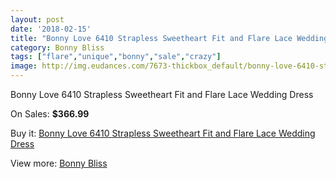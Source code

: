 ```yaml
---
layout: post
date: '2018-02-15'
title: "Bonny Love 6410 Strapless Sweetheart Fit and Flare Lace Wedding Dress"
category: Bonny Bliss
tags: ["flare","unique","bonny","sale","crazy"]
image: http://img.eudances.com/7673-thickbox_default/bonny-love-6410-strapless-sweetheart-fit-and-flare-lace-wedding-dress.jpg
---
```

Bonny Love 6410 Strapless Sweetheart Fit and Flare Lace Wedding Dress

On Sales: **$366.99**
<a href="https://www.eudances.com/en/bonny-bliss/2714-bonny-love-6410-strapless-sweetheart-fit-and-flare-lace-wedding-dress.html"><amp-img layout="responsive" width="600" height="600" src="//img.eudances.com/7673-thickbox_default/bonny-love-6410-strapless-sweetheart-fit-and-flare-lace-wedding-dress.jpg" alt="Bonny Love 6410 Strapless Sweetheart Fit and Flare Lace Wedding Dress 0" /></a>
<a href="https://www.eudances.com/en/bonny-bliss/2714-bonny-love-6410-strapless-sweetheart-fit-and-flare-lace-wedding-dress.html"><amp-img layout="responsive" width="600" height="600" src="//img.eudances.com/7675-thickbox_default/bonny-love-6410-strapless-sweetheart-fit-and-flare-lace-wedding-dress.jpg" alt="Bonny Love 6410 Strapless Sweetheart Fit and Flare Lace Wedding Dress 1" /></a>
<a href="https://www.eudances.com/en/bonny-bliss/2714-bonny-love-6410-strapless-sweetheart-fit-and-flare-lace-wedding-dress.html"><amp-img layout="responsive" width="600" height="600" src="//img.eudances.com/7674-thickbox_default/bonny-love-6410-strapless-sweetheart-fit-and-flare-lace-wedding-dress.jpg" alt="Bonny Love 6410 Strapless Sweetheart Fit and Flare Lace Wedding Dress 2" /></a>

Buy it: [Bonny Love 6410 Strapless Sweetheart Fit and Flare Lace Wedding Dress](https://www.eudances.com/en/bonny-bliss/2714-bonny-love-6410-strapless-sweetheart-fit-and-flare-lace-wedding-dress.html "Bonny Love 6410 Strapless Sweetheart Fit and Flare Lace Wedding Dress")

View more: [Bonny Bliss](https://www.eudances.com/en/40-bonny-bliss "Bonny Bliss")